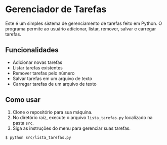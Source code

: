 # Gerenciador de Tarefas

Este é um simples sistema de gerenciamento de tarefas feito em Python. O programa permite ao usuário adicionar, listar, remover, salvar e carregar tarefas.

## Funcionalidades

- Adicionar novas tarefas
- Listar tarefas existentes
- Remover tarefas pelo número
- Salvar tarefas em um arquivo de texto
- Carregar tarefas de um arquivo de texto

## Como usar

1. Clone o repositório para sua máquina.
2. No diretório raiz, execute o arquivo `lista_tarefas.py` localizado na pasta `src`.
3. Siga as instruções do menu para gerenciar suas tarefas.

```bash
$ python src/lista_tarefas.py
